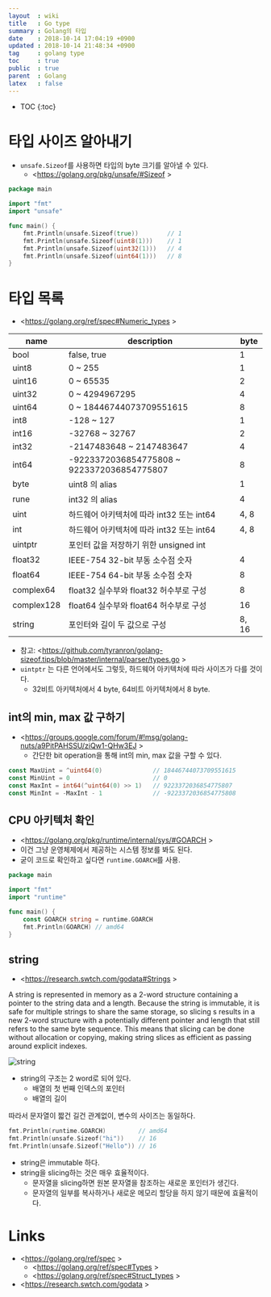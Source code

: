 ```yaml
---
layout  : wiki
title   : Go type
summary : Golang의 타입
date    : 2018-10-14 17:04:19 +0900
updated : 2018-10-14 21:48:34 +0900
tag     : golang type
toc     : true
public  : true
parent  : Golang
latex   : false
---
```

* TOC
{:toc}


# 타입 사이즈 알아내기

* `unsafe.Sizeof`를 사용하면 타입의 byte 크기를 알아낼 수 있다.
    * <https://golang.org/pkg/unsafe/#Sizeof >

```go
package main

import "fmt"
import "unsafe"

func main() {
	fmt.Println(unsafe.Sizeof(true))        // 1
	fmt.Println(unsafe.Sizeof(uint8(1)))    // 1
	fmt.Println(unsafe.Sizeof(uint32(1)))   // 4
	fmt.Println(unsafe.Sizeof(uint64(1)))   // 8
}
```

# 타입 목록

* <https://golang.org/ref/spec#Numeric_types >

| name       | description                                | byte  |
|------------|--------------------------------------------|-------|
| bool       | false, true                                | 1     |
| uint8      | 0 ~ 255                                    | 1     |
| uint16     | 0 ~ 65535                                  | 2     |
| uint32     | 0 ~ 4294967295                             | 4     |
| uint64     | 0 ~ 18446744073709551615                   | 8     |
| int8       | -128 ~ 127                                 | 1     |
| int16      | -32768 ~ 32767                             | 2     |
| int32      | -2147483648 ~ 2147483647                   | 4     |
| int64      | -9223372036854775808 ~ 9223372036854775807 | 8     |
| byte       | uint8 의 alias                             | 1     |
| rune       | int32 의 alias                             | 4     |
| uint       | 하드웨어 아키텍처에 따라 int32 또는 int64  | 4, 8  |
| int        | 하드웨어 아키텍처에 따라 int32 또는 int64  | 4, 8  |
| uintptr    | 포인터 값을 저장하기 위한 unsigned int     |       |
| float32    | IEEE-754 32-bit 부동 소수점 숫자           | 4     |
| float64    | IEEE-754 64-bit 부동 소수점 숫자           | 8     |
| complex64  | float32 실수부와 float32 허수부로 구성     | 8     |
| complex128 | float64 실수부와 float64 허수부로 구성     | 16    |
| string     | 포인터와 길이 두 값으로 구성               | 8, 16 |

* 참고: <https://github.com/tyranron/golang-sizeof.tips/blob/master/internal/parser/types.go >
* `uintptr` 는 다른 언어에서도 그렇듯, 하드웨어 아키텍처에 따라 사이즈가 다를 것이다.
    * 32비트 아키텍처에서 4 byte, 64비트 아키텍처에서 8 byte.

## int의 min, max 값 구하기

* <https://groups.google.com/forum/#!msg/golang-nuts/a9PitPAHSSU/ziQw1-QHw3EJ >
    * 간단한 bit operation을 통해 int의 min, max 값을 구할 수 있다.

```go
const MaxUint = ^uint64(0)              // 18446744073709551615
const MinUint = 0                       // 0
const MaxInt = int64(^uint64(0) >> 1)   // 9223372036854775807
const MinInt = -MaxInt - 1              // -9223372036854775808
```

## CPU 아키텍처 확인

* <https://golang.org/pkg/runtime/internal/sys/#GOARCH >
* 이건 그냥 운영체제에서 제공하는 시스템 정보를 봐도 된다.
* 굳이 코드로 확인하고 싶다면 `runtime.GOARCH`를 사용.

```go
package main

import "fmt"
import "runtime"

func main() {
	const GOARCH string = runtime.GOARCH
	fmt.Println(GOARCH) // amd64
}
```

## string

* <https://research.swtch.com/godata#Strings >

>
A string is represented in memory as a 2-word structure containing a pointer to the string data and a length. Because the string is immutable, it is safe for multiple strings to share the same storage, so slicing s results in a new 2-word structure with a potentially different pointer and length that still refers to the same byte sequence. This means that slicing can be done without allocation or copying, making string slices as efficient as passing around explicit indexes.

![string](https://user-images.githubusercontent.com/1855714/46915840-92631a80-cfec-11e8-9e82-175d7cec7693.png )

* string의 구조는 2 word로 되어 있다.
    * 배열의 첫 번째 인덱스의 포인터
    * 배열의 길이

따라서 문자열이 짧건 길건 관계없이, 변수의 사이즈는 동일하다.

```go
fmt.Println(runtime.GOARCH)         // amd64
fmt.Println(unsafe.Sizeof("hi"))    // 16
fmt.Println(unsafe.Sizeof("Hello")) // 16
```

* string은 immutable 하다.
* string을 slicing하는 것은 매우 효율적이다.
    * 문자열을 slicing하면 원본 문자열을 참조하는 새로운 포인터가 생긴다.
    * 문자열의 일부를 복사하거나 새로운 메모리 할당을 하지 않기 때문에 효율적이다.


# Links

* <https://golang.org/ref/spec >
    * <https://golang.org/ref/spec#Types >
    * <https://golang.org/ref/spec#Struct_types >
* <https://research.swtch.com/godata >

